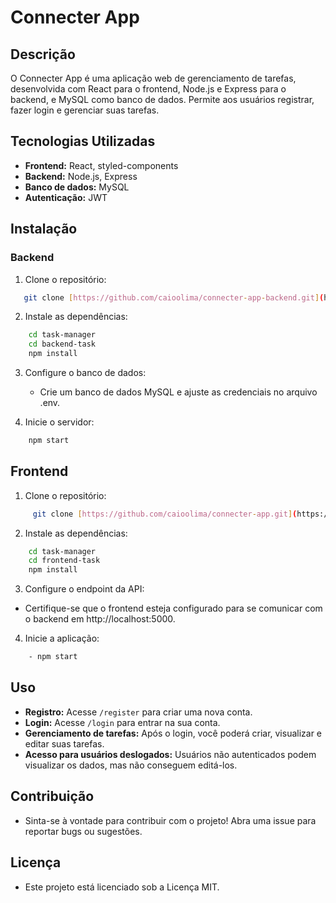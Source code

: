 # Connecter App

## Descrição
O Connecter App é uma aplicação web de gerenciamento de tarefas, desenvolvida com React para o frontend, Node.js e Express para o backend, e MySQL como banco de dados. Permite aos usuários registrar, fazer login e gerenciar suas tarefas.

## Tecnologias Utilizadas
* **Frontend:** React, styled-components
* **Backend:** Node.js, Express
* **Banco de dados:** MySQL
* **Autenticação:** JWT

## Instalação
### Backend
1. Clone o repositório:
```bash
   git clone [https://github.com/caioolima/connecter-app-backend.git](https://github.com/caioolima/connecter-app-backend.git)
```

2. Instale as dependências:
```bash
    cd task-manager
    cd backend-task
    npm install
```

3. Configure o banco de dados:
    
    - Crie um banco de dados MySQL e ajuste as credenciais no arquivo .env.

4. Inicie o servidor:
```bash
    npm start
```

## Frontend

 1. Clone o repositório:
```bash
     git clone [https://github.com/caioolima/connecter-app.git](https://github.com/caioolima/connecter-app.git)
```

2. Instale as dependências:

```bash
    cd task-manager
    cd frontend-task
    npm install
```

3. Configure o endpoint da API:

- Certifique-se que o frontend esteja configurado para se comunicar com o backend em http://localhost:5000.

4. Inicie a aplicação:
```bash
    - npm start
```
## Uso

- **Registro:** Acesse `/register` para criar uma nova conta.
- **Login:** Acesse `/login` para entrar na sua conta.
- **Gerenciamento de tarefas:** Após o login, você poderá criar, visualizar e editar suas tarefas.
- **Acesso para usuários deslogados:** Usuários não autenticados podem visualizar os dados, mas não conseguem editá-los.

## Contribuição

- Sinta-se à vontade para contribuir com o projeto! Abra uma issue para reportar bugs ou sugestões.

## Licença

- Este projeto está licenciado sob a Licença MIT.
